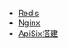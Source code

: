- [Redis](/计算机时代/Docker万物生/Redis.md)
- [Nginx](/计算机时代/Docker万物生/Nginx.md)
- [ApiSix搭建](/计算机时代/Docker万物生/ApiSix%E6%90%AD%E5%BB%BA.md)